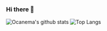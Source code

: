### Hi there 👋

![Ocanema's github stats](https://github-readme-stats.vercel.app/api?username=ocanema&theme=cobalt&show_icons=true)
![Top Langs](https://github-readme-stats.vercel.app/api/top-langs/?username=ocanema&layout=compact&theme=cobalt)

<!--
**ocanema/ocanema** is a ✨ _special_ ✨ repository because its `README.md` (this file) appears on your GitHub profile.

Here are some ideas to get you started:

- 🔭 I’m currently working on ...
- 🌱 I’m currently learning ...
- 👯 I’m looking to collaborate on ...
- 🤔 I’m looking for help with ...
- 💬 Ask me about ...
- 📫 How to reach me: ...
- 😄 Pronouns: ...
- ⚡ Fun fact: ...
-->
